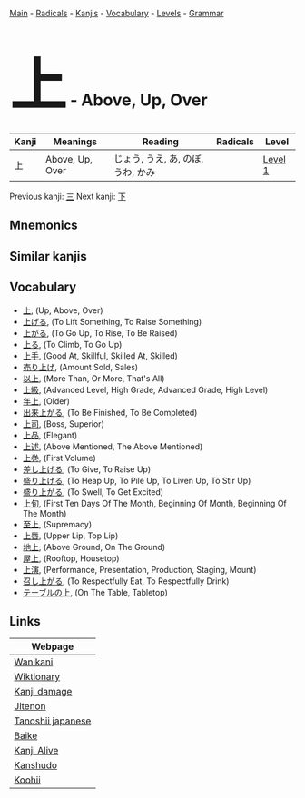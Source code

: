 <style> bigfont {font-size: 100px}</style>
[Main](../README.md) -
[Radicals](../radicals.md) -
[Kanjis](../kanjis.md) -
[Vocabulary](../vocabulary.md) -
[Levels](../levels.md) -
[Grammar](../grammar.md)
# <bigfont> 上</bigfont> - Above, Up, Over 

| Kanji | Meanings | Reading | Radicals | Level |
| --- | --- | --- | --- | --- |
| 上 | Above, Up, Over | じょう, うえ, あ, のぼ, うわ, かみ |  | [Level 1](../levels/wk_level1.md) |

Previous kanji: [三](三.md) Next kanji: [下](下.md) 

## Mnemonics
 


## Similar kanjis
 


## Vocabulary
 * [上](../vocabulary/上.md), (Up, Above, Over)
* [上げる](../vocabulary/上.md), (To Lift Something, To Raise Something)
* [上がる](../vocabulary/上.md), (To Go Up, To Rise, To Be Raised)
* [上る](../vocabulary/上.md), (To Climb, To Go Up)
* [上手](../vocabulary/上.md), (Good At, Skillful, Skilled At, Skilled)
* [売り上げ](../vocabulary/上.md), (Amount Sold, Sales)
* [以上](../vocabulary/上.md), (More Than, Or More, That's All)
* [上級](../vocabulary/上.md), (Advanced Level, High Grade, Advanced Grade, High Level)
* [年上](../vocabulary/上.md), (Older)
* [出来上がる](../vocabulary/上.md), (To Be Finished, To Be Completed)
* [上司](../vocabulary/上.md), (Boss, Superior)
* [上品](../vocabulary/上.md), (Elegant)
* [上述](../vocabulary/上.md), (Above Mentioned, The Above Mentioned)
* [上巻](../vocabulary/上.md), (First Volume)
* [差し上げる](../vocabulary/上.md), (To Give, To Raise Up)
* [盛り上げる](../vocabulary/上.md), (To Heap Up, To Pile Up, To Liven Up, To Stir Up)
* [盛り上がる](../vocabulary/上.md), (To Swell, To Get Excited)
* [上旬](../vocabulary/上.md), (First Ten Days Of The Month, Beginning Of Month, Beginning Of The Month)
* [至上](../vocabulary/上.md), (Supremacy)
* [上唇](../vocabulary/上.md), (Upper Lip, Top Lip)
* [地上](../vocabulary/上.md), (Above Ground, On The Ground)
* [屋上](../vocabulary/上.md), (Rooftop, Housetop)
* [上演](../vocabulary/上.md), (Performance, Presentation, Production, Staging, Mount)
* [召し上がる](../vocabulary/上.md), (To Respectfully Eat, To Respectfully Drink)
* [テーブルの上](../vocabulary/上.md), (On The Table, Tabletop)



## Links 

| Webpage |
| --- |
| [Wanikani          ](https://www.wanikani.com/kanji/上) |
| [Wiktionary        ](https://en.wiktionary.org/wiki/上) |
| [Kanji damage      ](http://www.kanjidamage.com/kanji/search?utf8=✓&q=上) |
| [Jitenon           ](https://jitenon.com/kanji/上) |
| [Tanoshii japanese ](https://www.tanoshiijapanese.com/dictionary/kanji.cfm?k=上) |
| [Baike             ](https://baike.baidu.com/item/上) |
| [Kanji Alive       ](https://app.kanjialive.com/上) |
| [Kanshudo          ](https://www.kanshudo.com/searchmn?q=上) |
| [Koohii            ](https://kanji.koohii.com/study/kanji/上) |
